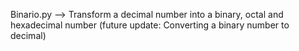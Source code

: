 Binario.py --> Transform a decimal number into a binary, octal and hexadecimal number (future update: Converting a binary number to decimal)
